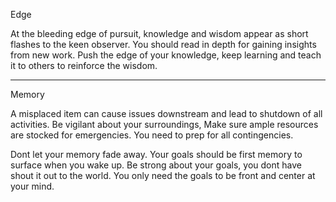 Edge

At the bleeding edge of pursuit, knowledge and wisdom appear as short flashes
to the keen observer. You should read in depth for gaining insights from new work.
Push the edge of your knowledge, keep learning and teach it to others to reinforce the wisdom.

---

Memory

A misplaced item can cause issues downstream and lead to shutdown of all activities.
Be vigilant about your surroundings, Make sure ample resources are stocked for emergencies.
You need to prep for all contingencies.

Dont let your memory fade away. Your goals should be first memory to surface when you wake up.
Be strong about your goals, you dont have shout it out to the world.
You only need the goals to be front and center at your mind.